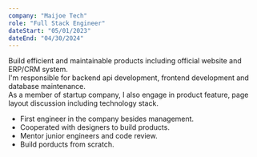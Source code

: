 ```yaml
---
company: "Maijoe Tech"
role: "Full Stack Engineer"
dateStart: "05/01/2023"
dateEnd: "04/30/2024"
---
```


Build efficient and maintainable products including official website and ERP/CRM system.<br/>
I'm responsible for backend api development, frontend development and database maintenance.<br/>
As a member of startup company, I also engage in product feature, page layout discussion including technology stack.

- First engineer in the company besides management.
- Cooperated with designers to build products.
- Mentor junior engineers and code review.
- Build porducts from scratch.
